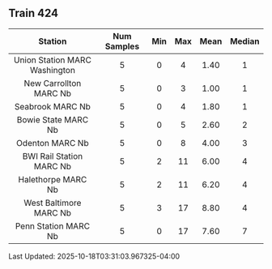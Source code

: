 ## Train 424

| Station | Num Samples | Min | Max | Mean | Median |
| :-----: | :---------: | :-: | :-: | :--: | :----: |
| Union Station MARC Washington | 5 | 0 | 4 | 1.40 | 1 |
| New Carrollton MARC Nb | 5 | 0 | 3 | 1.00 | 1 |
| Seabrook MARC Nb | 5 | 0 | 4 | 1.80 | 1 |
| Bowie State MARC Nb | 5 | 0 | 5 | 2.60 | 2 |
| Odenton MARC Nb | 5 | 0 | 8 | 4.00 | 3 |
| BWI Rail Station MARC Nb | 5 | 2 | 11 | 6.00 | 4 |
| Halethorpe MARC Nb | 5 | 2 | 11 | 6.20 | 4 |
| West Baltimore MARC Nb | 5 | 3 | 17 | 8.80 | 4 |
| Penn Station MARC Nb | 5 | 0 | 17 | 7.60 | 7 |


Last Updated: 2025-10-18T03:31:03.967325-04:00